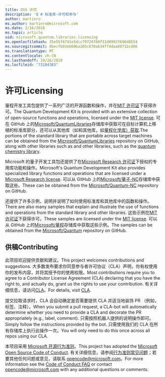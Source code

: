 ```yaml
---
title: OSS 许可
description: 'Q # 标准库-许可和参与'
author: martinro
ms.author: martinro@microsoft.com
ms.date: 2/16/2018
ms.topic: article
uid: microsoft.quantum.libraries.licensing
ms.openlocfilehash: 35e55f6741e5dcc79724f80f31d89937696d8554
ms.sourcegitcommit: 8becfb03eb60ba205c670a634ff4daa8071bcd06
ms.translationtype: MT
ms.contentlocale: zh-CN
ms.lasthandoff: 10/26/2019
ms.locfileid: "73184383"
---
```

# <a name="licensing"></a><span data-ttu-id="75aae-103">许可</span><span class="sxs-lookup"><span data-stu-id="75aae-103">Licensing</span></span> #

<span data-ttu-id="75aae-104">量程开发工具包提供了一系列广泛的开源函数和操作，并在[MIT 许可证](https://github.com/Microsoft/Quantum/blob/master/LICENSE.txt)下获得许可。</span><span class="sxs-lookup"><span data-stu-id="75aae-104">The Quantum Development Kit is provided with an extensive collection of open-source functions and operations, licensed under the [MIT license](https://github.com/Microsoft/Quantum/blob/master/LICENSE.txt).</span></span>
<span data-ttu-id="75aae-105">可在 GitHub 上的[Microsoft/QuantumLibraries](https://github.com/Microsoft/QuantumLibraries)存储库中获取可在目标计算机上移植的标准库部分，还可以从其他库（如和其他库，如[量程化学库）获取](xref:microsoft.quantum.chemistry.concepts.intro).</span><span class="sxs-lookup"><span data-stu-id="75aae-105">The portions of the standard library that are portable across target machines can be obtained from the [Microsoft/QuantumLibraries](https://github.com/Microsoft/QuantumLibraries) repository on GitHub, along with other libraries such as  and other libraries, such as the [quantum chemistry library](xref:microsoft.quantum.chemistry.concepts.intro).</span></span>

<span data-ttu-id="75aae-106">Microsoft 的量子开发工具包还提供了在[Microsoft Research 许可证](https://github.com/Microsoft/Quantum-NC/blob/master/LICENSE)下授权的专用库功能和操作。</span><span class="sxs-lookup"><span data-stu-id="75aae-106">Microsoft's Quantum Development Kit also provides specialized library functions and operations that are licensed under a [Microsoft Research license](https://github.com/Microsoft/Quantum-NC/blob/master/LICENSE).</span></span>
<span data-ttu-id="75aae-107">可以从 GitHub 上的[Microsoft/量子-NC](https://github.com/microsoft/quantum-nc)存储库中获取这些。</span><span class="sxs-lookup"><span data-stu-id="75aae-107">These can be obtained from the [Microsoft/Quantum-NC](https://github.com/microsoft/quantum-nc) repository on GitHub.</span></span>

<span data-ttu-id="75aae-108">还提供了许多示例，说明并说明了如何使用标准库和其他库中的函数和操作。</span><span class="sxs-lookup"><span data-stu-id="75aae-108">There are also many samples that explain and illustrate the use of functions and operations from the standard library and other libraries.</span></span>
<span data-ttu-id="75aae-109">这些示例在[MIT 许可证](https://github.com/Microsoft/Quantum/blob/master/LICENSE.txt)下获得许可。</span><span class="sxs-lookup"><span data-stu-id="75aae-109">These samples are licensed under the [MIT license](https://github.com/Microsoft/Quantum/blob/master/LICENSE.txt).</span></span>
<span data-ttu-id="75aae-110">可以从 GitHub 上的[Microsoft/量程](https://github.com/Microsoft/Quantum)存储库中获取这些示例。</span><span class="sxs-lookup"><span data-stu-id="75aae-110">The samples can be obtained from the [Microsoft/Quantum](https://github.com/Microsoft/Quantum) repository on GitHub.</span></span>

## <a name="contributing"></a><span data-ttu-id="75aae-111">供稿</span><span class="sxs-lookup"><span data-stu-id="75aae-111">Contributing</span></span> ##

<span data-ttu-id="75aae-112">此项目欢迎提供贡献和建议。</span><span class="sxs-lookup"><span data-stu-id="75aae-112">This project welcomes contributions and suggestions.</span></span>
<span data-ttu-id="75aae-113">大多数发布要求你同意参与者许可协议（CLA）声明，你有权使用你的发布内容，并将其授予你的使用权限。</span><span class="sxs-lookup"><span data-stu-id="75aae-113">Most contributions require you to agree to a Contributor License Agreement (CLA) declaring that you have the right to, and actually do, grant us the rights to use your contribution.</span></span> <span data-ttu-id="75aae-114">有关详细信息，请访问[CLA](https://cla.microsoft.com)。</span><span class="sxs-lookup"><span data-stu-id="75aae-114">For details, visit [CLA](https://cla.microsoft.com).</span></span>

<span data-ttu-id="75aae-115">提交拉取请求时，CLA 会自动确定是否需要提供 CLA 并适当地装饰 PR （例如，标签、注释）。</span><span class="sxs-lookup"><span data-stu-id="75aae-115">When you submit a pull request, a CLA-bot will automatically determine whether you need to provide a CLA and decorate the PR appropriately (e.g., label, comment).</span></span> <span data-ttu-id="75aae-116">只需按照机器人提供的说明操作即可。</span><span class="sxs-lookup"><span data-stu-id="75aae-116">Simply follow the instructions provided by the bot.</span></span> <span data-ttu-id="75aae-117">只需使用我们的 CLA 在所有存储库上执行此操作一次。</span><span class="sxs-lookup"><span data-stu-id="75aae-117">You will only need to do this once across all repos using our CLA.</span></span>

<span data-ttu-id="75aae-118">本项目采用 [Microsoft 开源行为准则](https://opensource.microsoft.com/codeofconduct/)。</span><span class="sxs-lookup"><span data-stu-id="75aae-118">This project has adopted the [Microsoft Open Source Code of Conduct](https://opensource.microsoft.com/codeofconduct/).</span></span>
<span data-ttu-id="75aae-119">有关详细信息，请参阅[行为准则常见问题](https://opensource.microsoft.com/codeofconduct/faq/)；若要其他任何问题或意见，请联系 [opencode@microsoft.com](mailto:opencode@microsoft.com)。</span><span class="sxs-lookup"><span data-stu-id="75aae-119">For more information see the [Code of Conduct FAQ](https://opensource.microsoft.com/codeofconduct/faq/) or contact [opencode@microsoft.com](mailto:opencode@microsoft.com) with any additional questions or comments.</span></span>
